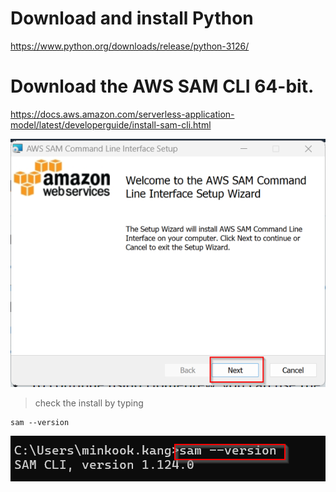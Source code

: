 # Download and install Python
https://www.python.org/downloads/release/python-3126/


# Download the AWS SAM CLI 64-bit.
https://docs.aws.amazon.com/serverless-application-model/latest/developerguide/install-sam-cli.html

![CLI](https://github.com/hakansuku/D1APACTraining/blob/main/images/Serverless/SAMCLI.png?raw=true)

> check the install by typing 

```
sam --version
```

![](https://github.com/hakansuku/D1APACTraining/blob/main/images/Serverless/samcheck.png?raw=true)
